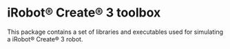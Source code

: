 # iRobot® Create® 3 toolbox

This package contains a set of libraries and executables used for simulating a iRobot® Create® 3 robot.

